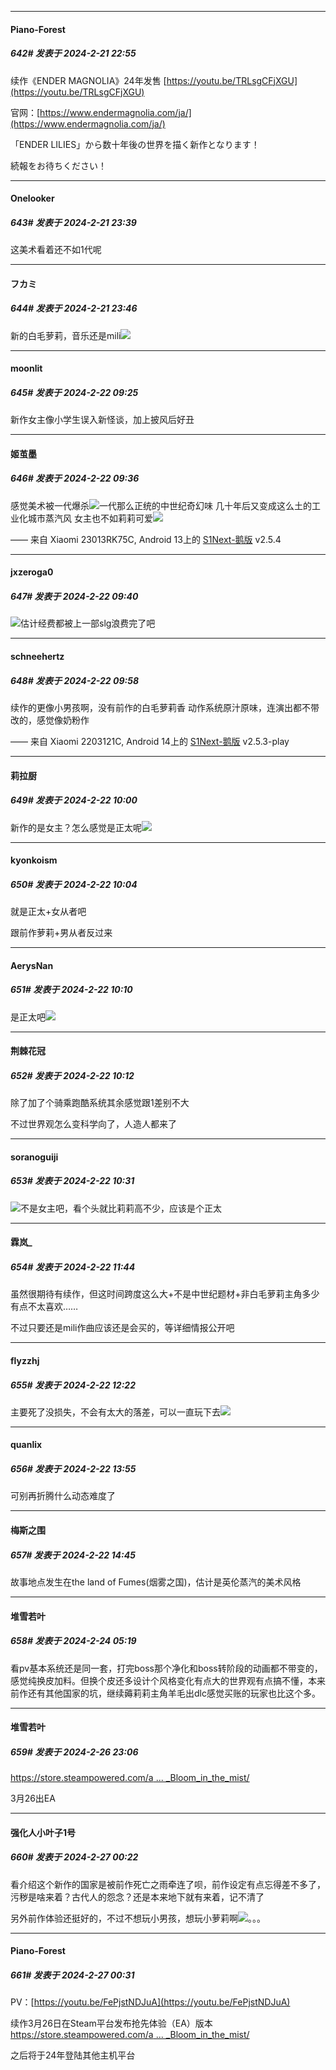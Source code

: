 ﻿
*****

####  Piano-Forest  
##### 642#       发表于 2024-2-21 22:55

续作《ENDER MAGNOLIA》24年发售
[https://youtu.be/TRLsgCFjXGU](https://youtu.be/TRLsgCFjXGU)

官网：[https://www.endermagnolia.com/ja/](https://www.endermagnolia.com/ja/)

「ENDER LILIES」から数十年後の世界を描く新作となります！

続報をお待ちください！


*****

####  Onelooker  
##### 643#       发表于 2024-2-21 23:39

这美术看着还不如1代呢


*****

####  フカミ  
##### 644#       发表于 2024-2-21 23:46

新的白毛萝莉，音乐还是mili<img src="https://static.saraba1st.com/image/smiley/face2017/266.gif" referrerpolicy="no-referrer">


*****

####  moonlit  
##### 645#       发表于 2024-2-22 09:25

新作女主像小学生误入新怪谈，加上披风后好丑


*****

####  姬茧墨  
##### 646#       发表于 2024-2-22 09:36

感觉美术被一代爆杀<img src="https://static.saraba1st.com/image/smiley/face2017/037.png" referrerpolicy="no-referrer">一代那么正统的中世纪奇幻味
几十年后又变成这么土的工业化城市蒸汽风
女主也不如莉莉可爱<img src="https://static.saraba1st.com/image/smiley/face2017/043.png" referrerpolicy="no-referrer">

—— 来自 Xiaomi 23013RK75C, Android 13上的 [S1Next-鹅版](https://github.com/ykrank/S1-Next/releases) v2.5.4


*****

####  jxzeroga0  
##### 647#       发表于 2024-2-22 09:40

<img src="https://static.saraba1st.com/image/smiley/face2017/067.png" referrerpolicy="no-referrer">估计经费都被上一部slg浪费完了吧


*****

####  schneehertz  
##### 648#       发表于 2024-2-22 09:58

续作的更像小男孩啊，没有前作的白毛萝莉香
动作系统原汁原味，连演出都不带改的，感觉像奶粉作

—— 来自 Xiaomi 2203121C, Android 14上的 [S1Next-鹅版](https://github.com/ykrank/S1-Next/releases) v2.5.3-play

*****

####  莉拉厨  
##### 649#       发表于 2024-2-22 10:00

新作的是女主？怎么感觉是正太呢<img src="https://static.saraba1st.com/image/smiley/face2017/009.gif" referrerpolicy="no-referrer">

*****

####  kyonkoism  
##### 650#       发表于 2024-2-22 10:04

就是正太+女从者吧

跟前作萝莉+男从者反过来


*****

####  AerysNan  
##### 651#       发表于 2024-2-22 10:10

是正太吧<img src="https://static.saraba1st.com/image/smiley/face2017/009.gif" referrerpolicy="no-referrer">

*****

####  荆棘花冠  
##### 652#       发表于 2024-2-22 10:12

除了加了个骑乘跑酷系统其余感觉跟1差别不大

不过世界观怎么变科学向了，人造人都来了


*****

####  soranoguiji  
##### 653#       发表于 2024-2-22 10:31

<img src="https://static.saraba1st.com/image/smiley/face2017/067.png" referrerpolicy="no-referrer">不是女主吧，看个头就比莉莉高不少，应该是个正太


*****

####  霖岚_  
##### 654#       发表于 2024-2-22 11:44

虽然很期待有续作，但这时间跨度这么大+不是中世纪题材+非白毛萝莉主角多少有点不太喜欢……

不过只要还是mili作曲应该还是会买的，等详细情报公开吧


*****

####  flyzzhj  
##### 655#       发表于 2024-2-22 12:22

主要死了没损失，不会有太大的落差，可以一直玩下去<img src="https://static.saraba1st.com/image/smiley/face2017/066.png" referrerpolicy="no-referrer">


*****

####  quanlix  
##### 656#       发表于 2024-2-22 13:55

可别再折腾什么动态难度了


*****

####  梅斯之围  
##### 657#       发表于 2024-2-22 14:45

故事地点发生在the land of Fumes(烟雾之国)，估计是英伦蒸汽的美术风格


*****

####  堆雪若叶  
##### 658#       发表于 2024-2-24 05:19

看pv基本系统还是同一套，打完boss那个净化和boss转阶段的动画都不带变的，感觉纯换皮加料。但换个皮还多设计个风格变化有点大的世界观有点搞不懂，本来前作还有其他国家的坑，继续薅莉莉主角羊毛出dlc感觉买账的玩家也比这个多。


*****

####  堆雪若叶  
##### 659#       发表于 2024-2-26 23:06

[https://store.steampowered.com/a ... _Bloom_in_the_mist/](https://store.steampowered.com/app/2725260/ENDER_MAGNOLIA_Bloom_in_the_mist/)

3月26出EA


*****

####  强化人小叶子1号  
##### 660#       发表于 2024-2-27 00:22

看介绍这个新作的国家是被前作死亡之雨牵连了呗，前作设定有点忘得差不多了，污秽是啥来着？古代人的怨念？还是本来地下就有来着，记不清了

另外前作体验还挺好的，不过不想玩小男孩，想玩小萝莉啊<img src="https://static.saraba1st.com/image/smiley/face2017/001.png" referrerpolicy="no-referrer">。。。


*****

####  Piano-Forest  
##### 661#       发表于 2024-2-27 00:31

PV：[https://youtu.be/FePjstNDJuA](https://youtu.be/FePjstNDJuA)

续作3月26日在Steam平台发布抢先体验（EA）版本
[https://store.steampowered.com/a ... _Bloom_in_the_mist/](https://store.steampowered.com/app/2725260/ENDER_MAGNOLIA_Bloom_in_the_mist/)

之后将于24年登陆其他主机平台

